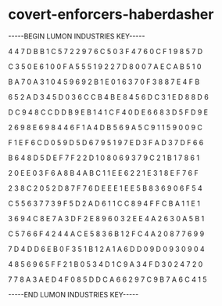 # covert-enforcers-haberdasher

-----BEGIN LUMON INDUSTRIES KEY-----

4 4 7 D B B 1 C 5 7 2 2 9 7 6 C 5 0 3 F 4 7 6 0 C F 1 9 8 5 7 D

C 3 5 0 E 6 1 0 0 F A 5 5 5 1 9 2 2 7 D 8 0 0 7 A E C A B 5 1 0

B A 7 0 A 3 1 0 4 5 9 6 9 2 B 1 E 0 1 6 3 7 0 F 3 8 8 7 E 4 F B

6 5 2 A D 3 4 5 D 0 3 6 C C B 4 B E 8 4 5 6 D C 3 1 E D 8 8 D 6

D C 9 4 8 C C D D B 9 E B 1 4 1 C F 4 0 D E 6 6 8 3 D 5 F D 9 E

2 6 9 8 E 6 9 8 4 4 6 F 1 A 4 D B 5 6 9 A 5 C 9 1 1 5 9 0 0 9 C

F 1 E F 6 C D 0 5 9 D 5 D 6 7 9 5 1 9 7 E D 3 F A D 3 7 D F 6 6

B 6 4 8 D 5 D E F 7 F 2 2 D 1 0 8 0 6 9 3 7 9 C 2 1 B 1 7 8 6 1

2 0 E E 0 3 F 6 A 8 B 4 A B C 1 1 E E 6 2 2 1 E 3 1 8 E F 7 6 F

2 3 8 C 2 0 5 2 D 8 7 F 7 6 D E E E 1 E E 5 B 8 3 6 9 0 6 F 5 4

C 5 5 6 3 7 7 3 9 F 5 D 2 A D 6 1 1 C C 8 9 4 F F C B A 1 1 E 1

3 6 9 4 C 8 E 7 A 3 D F 2 E 8 9 6 0 3 2 E E 4 A 2 6 3 0 A 5 B 1

C 5 7 6 6 F 4 2 4 4 A C E 5 8 3 6 B 1 2 F C 4 A 2 0 8 7 7 6 9 9

7 D 4 D D 6 E B 0 F 3 5 1 B 1 2 A 1 A 6 D D 0 9 D 0 9 3 0 9 0 4

4 8 5 6 9 6 5 F F 2 1 B 0 5 3 4 D 1 C 9 A 3 4 F D 3 0 2 4 7 2 0

7 7 8 A 3 A E D 4 F 0 8 5 D D C A 6 6 2 9 7 C 9 B 7 A 6 C 4 1 5

-----END LUMON INDUSTRIES KEY-----
